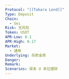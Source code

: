 ```yaml
---
Protocol: "[[Takara Lend]]"
Type: Deposit
Chain:
  - Sei
Risk: 无风险
Token: USDT
APR-Low: 0.1
APR-High: 0.17
Market:
  - 通用
Underlying: 存款金库
Danger: 
Remark: 
Scenarios: 保本 U 本位理财
---
```



